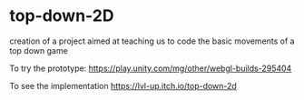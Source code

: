 # top-down-2D
creation of a project aimed at teaching us to code the basic movements of a top down game


To try the prototype:
https://play.unity.com/mg/other/webgl-builds-295404

To see the implementation
https://lvl-up.itch.io/top-down-2d


